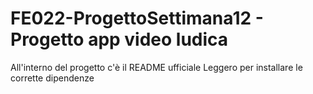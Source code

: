 # FE022-ProgettoSettimana12 - Progetto app video ludica 
All'interno del progetto c'è il README ufficiale
Leggero per installare le corrette dipendenze 
